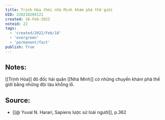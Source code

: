 ```yaml
---
title: Trịnh Hòa thời nhà Minh khám phá thế giới
UID: 220218204121
created: 18-Feb-2022
noteid: 22
tags:
  - 'created/2022/Feb/18'
  - 'evergreen'
  - 'permanent/fact'
publish: True
---
```

## Notes:
[[Trịnh Hòa]] đô đốc hải quân [[Nhà Minh]] có những chuyến khám phá thế giới bằng những đội tàu khổng lồ.

## Source:
- [[@ Yuval N. Harari, Sapiens lược sử loài người]], p.362


